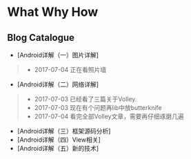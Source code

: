 # What Why How
## Blog Catalogue
- [Android详解（一）图片详解]
> - 2017-07-04 正在看照片墙
- [Android详解（二）网络详解]
> - 2017-07-03 已经看了三篇关于Volley.
> - 2017-07-03 现在有个问题再lib中放butterknife
> - 2017-07-04 看完全部Volley文章，需要再仔细琢磨几遍
- [Android详解（三）框架源码分析]
- [Android详解（四）View相关]
- [Android详解（五）新的技术]